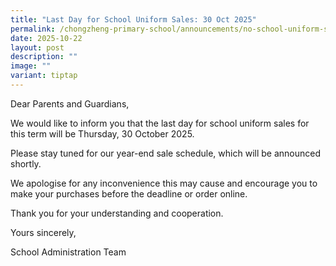 ```yaml
---
title: "Last Day for School Uniform Sales: 30 Oct 2025"
permalink: /chongzheng-primary-school/announcements/no-school-uniform-sales-on-29-august-2024/
date: 2025-10-22
layout: post
description: ""
image: ""
variant: tiptap
---
```

<p>Dear Parents and Guardians,</p>
<p>We would like to inform you that the last day for school uniform sales
for this term will be Thursday, 30 October 2025.</p>
<p>Please stay tuned for our year-end sale schedule, which will be announced
shortly.</p>
<p>We apologise for any inconvenience this may cause and encourage you to
make your purchases before the deadline or order online.</p>
<p>Thank you for your understanding and cooperation.</p>
<p>Yours sincerely,</p>
<p>School Administration Team</p>
<p></p>
<p></p>